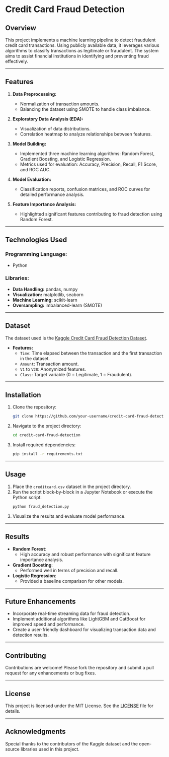 # Credit Card Fraud Detection

## Overview

This project implements a machine learning pipeline to detect fraudulent credit card transactions. Using publicly available data, it leverages various algorithms to classify transactions as legitimate or fraudulent. The system aims to assist financial institutions in identifying and preventing fraud effectively.

---

## Features

1. **Data Preprocessing:**

   - Normalization of transaction amounts.
   - Balancing the dataset using SMOTE to handle class imbalance.

2. **Exploratory Data Analysis (EDA):**

   - Visualization of data distributions.
   - Correlation heatmap to analyze relationships between features.

3. **Model Building:**

   - Implemented three machine learning algorithms: Random Forest, Gradient Boosting, and Logistic Regression.
   - Metrics used for evaluation: Accuracy, Precision, Recall, F1 Score, and ROC AUC.

4. **Model Evaluation:**

   - Classification reports, confusion matrices, and ROC curves for detailed performance analysis.

5. **Feature Importance Analysis:**

   - Highlighted significant features contributing to fraud detection using Random Forest.

---

## Technologies Used

### Programming Language:

- Python

### Libraries:

- **Data Handling:** pandas, numpy
- **Visualization:** matplotlib, seaborn
- **Machine Learning:** scikit-learn
- **Oversampling:** imbalanced-learn (SMOTE)

---

## Dataset

The dataset used is the [Kaggle Credit Card Fraud Detection Dataset](https://www.kaggle.com/mlg-ulb/creditcardfraud).

- **Features:**
  - `Time`: Time elapsed between the transaction and the first transaction in the dataset.
  - `Amount`: Transaction amount.
  - `V1` to `V28`: Anonymized features.
  - `Class`: Target variable (0 = Legitimate, 1 = Fraudulent).

---

## Installation

1. Clone the repository:
   ```bash
   git clone https://github.com/your-username/credit-card-fraud-detection.git
   ```
2. Navigate to the project directory:
   ```bash
   cd credit-card-fraud-detection
   ```
3. Install required dependencies:
   ```bash
   pip install -r requirements.txt
   ```

---

## Usage

1. Place the `creditcard.csv` dataset in the project directory.
2. Run the script block-by-block in a Jupyter Notebook or execute the Python script:
   ```bash
   python fraud_detection.py
   ```
3. Visualize the results and evaluate model performance.

---

## Results

- **Random Forest**:
  - High accuracy and robust performance with significant feature importance analysis.
- **Gradient Boosting**:
  - Performed well in terms of precision and recall.
- **Logistic Regression**:
  - Provided a baseline comparison for other models.

---

## Future Enhancements

- Incorporate real-time streaming data for fraud detection.
- Implement additional algorithms like LightGBM and CatBoost for improved speed and performance.
- Create a user-friendly dashboard for visualizing transaction data and detection results.

---

## Contributing

Contributions are welcome! Please fork the repository and submit a pull request for any enhancements or bug fixes.

---

## License

This project is licensed under the MIT License. See the [LICENSE](LICENSE) file for details.

---

## Acknowledgments

Special thanks to the contributors of the Kaggle dataset and the open-source libraries used in this project.

